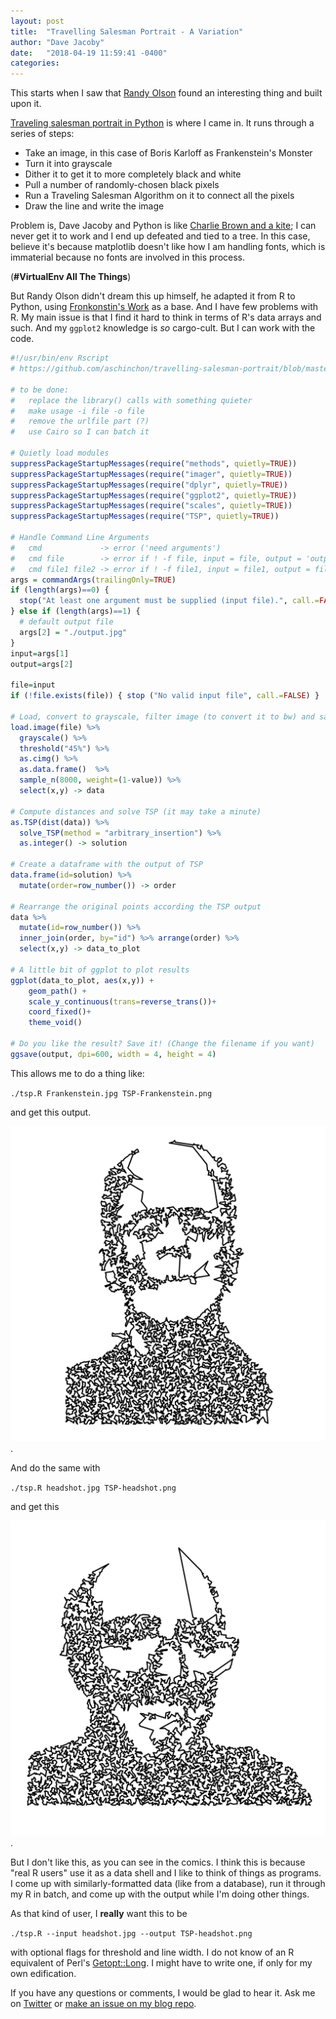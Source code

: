 ```yaml
---
layout: post
title:  "Travelling Salesman Portrait - A Variation"
author: "Dave Jacoby"
date:   "2018-04-19 11:59:41 -0400"
categories: 
---
```


This starts when I saw that [Randy Olson](https://twitter.com/randal_olson) found an interesting thing and built upon it.

[Traveling salesman portrait in Python](http://www.randalolson.com/2018/04/11/traveling-salesman-portrait-in-python/) is where I came in. It runs through a series of steps:

* Take an image, in this case of Boris Karloff as Frankenstein's Monster
* Turn it into grayscale
* Dither it to get it to more completely black and white
* Pull a number of randomly-chosen black pixels
* Run a Traveling Salesman Algorithm on it to connect all the pixels 
* Draw the line and write the image

Problem is, Dave Jacoby and Python is like [Charlie Brown and a kite](https://www.google.com/search?q=charlie+brown+kite&oq=charlie+brown+kite); I can never get it to work and I end up defeated and tied to a tree. In this case, believe it's because matplotlib doesn't like how I am handling fonts, which is immaterial because no fonts are involved in this process.

(**#VirtualEnv All The Things**)

But Randy Olson didn't dream this up himself, he adapted it from R to Python, using [Fronkonstin's Work](https://fronkonstin.com/2018/04/04/the-travelling-salesman-portrait/) as a base. And I have few problems with R. My main issue is that I find it hard to think in terms of R's data arrays and such. And my `ggplot2` knowledge is *so* cargo-cult. But I can work with the code.

```R
#!/usr/bin/env Rscript
# https://github.com/aschinchon/travelling-salesman-portrait/blob/master/frankenstein_TSP.R

# to be done:
#   replace the library() calls with something quieter
#   make usage -i file -o file
#   remove the urlfile part (?)
#   use Cairo so I can batch it

# Quietly load modules
suppressPackageStartupMessages(require("methods", quietly=TRUE))
suppressPackageStartupMessages(require("imager", quietly=TRUE))
suppressPackageStartupMessages(require("dplyr", quietly=TRUE))
suppressPackageStartupMessages(require("ggplot2", quietly=TRUE))
suppressPackageStartupMessages(require("scales", quietly=TRUE))
suppressPackageStartupMessages(require("TSP", quietly=TRUE))

# Handle Command Line Arguments
#   cmd             -> error ('need arguments')
#   cmd file        -> error if ! -f file, input = file, output = 'output.jpg'
#   cmd file1 file2 -> error if ! -f file1, input = file1, output = file2
args = commandArgs(trailingOnly=TRUE)
if (length(args)==0) {
  stop("At least one argument must be supplied (input file).", call.=FALSE)
} else if (length(args)==1) {
  # default output file
  args[2] = "./output.jpg"
}
input=args[1]
output=args[2]

file=input
if (!file.exists(file)) { stop ("No valid input file", call.=FALSE) }

# Load, convert to grayscale, filter image (to convert it to bw) and sample
load.image(file) %>% 
  grayscale() %>%
  threshold("45%") %>% 
  as.cimg() %>% 
  as.data.frame()  %>% 
  sample_n(8000, weight=(1-value)) %>% 
  select(x,y) -> data

# Compute distances and solve TSP (it may take a minute)
as.TSP(dist(data)) %>% 
  solve_TSP(method = "arbitrary_insertion") %>% 
  as.integer() -> solution

# Create a dataframe with the output of TSP
data.frame(id=solution) %>% 
  mutate(order=row_number()) -> order

# Rearrange the original points according the TSP output
data %>% 
  mutate(id=row_number()) %>% 
  inner_join(order, by="id") %>% arrange(order) %>% 
  select(x,y) -> data_to_plot

# A little bit of ggplot to plot results
ggplot(data_to_plot, aes(x,y)) +
    geom_path() +
    scale_y_continuous(trans=reverse_trans())+
    coord_fixed()+
    theme_void()

# Do you like the result? Save it! (Change the filename if you want)
ggsave(output, dpi=600, width = 4, height = 4)
```

This allows me to do a thing like:

`./tsp.R Frankenstein.jpg TSP-Frankenstein.png`

and get this output.

![My TSP Frankenstein](/images/TSP-Frankenstein.png).

And do the same with 

`./tsp.R headshot.jpg TSP-headshot.png` 

and get this 

![My TSP Headshot](/images/TSP-headshot.png).

But I don't like this, as you can see in the comics. I think this is because "real R users" use it as a data shell and I like to think of things as programs. I come up with similarly-formatted data (like from a database), run it through my R in batch, and come up with the output while I'm doing other things.

As that kind of user, I **really** want this to be 

`./tsp.R --input headshot.jpg --output TSP-headshot.png` 

with optional flags for threshold and line width. I do not know of an R equivalent of Perl's [Getopt::Long](https://metacpan.org/pod/Getopt::Long). I might have to write one, if only for my own edification.

If you have any questions or comments, I would be glad to hear it. Ask me on [Twitter](https://twitter.com/jacobydave) or [make an issue on my blog repo](https://github.com/jacoby/jacoby.github.io).


